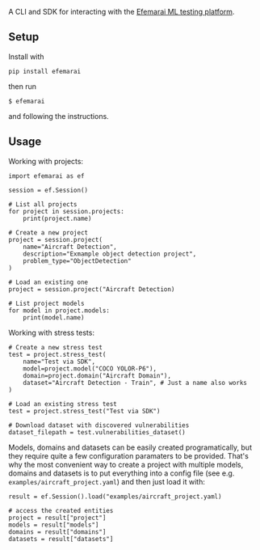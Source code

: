 A CLI and SDK for interacting with the [Efemarai ML testing platform](https://efemarai.com).

## Setup

Install with
```
pip install efemarai
```
then run
```
$ efemarai
```
and following the instructions.

## Usage

Working with projects:
```
import efemarai as ef

session = ef.Session()

# List all projects
for project in session.projects:
    print(project.name)

# Create a new project
project = session.project(
    name="Aircraft Detection", 
    description="Exmample object detection project", 
    problem_type="ObjectDetection"
)

# Load an existing one
project = session.project("Aircraft Detection)

# List project models
for model in project.models:
    print(model.name)
```

Working with stress tests:
```
# Create a new stress test
test = project.stress_test(
    name="Test via SDK", 
    model=project.model("COCO YOLOR-P6"),
    domain=project.domain("Aircraft Domain"),  
    dataset="Aircraft Detection - Train", # Just a name also works
)

# Load an existing stress test
test = project.stress_test("Test via SDK")

# Download dataset with discovered vulnerabilities
dataset_filepath = test.vulnerabilities_dataset()
```
Models, domains and datasets can be easily created programatically, but 
they require quite a few configuration paramaters to be provided. That's
why the most convenient way to create a project with multiple models, domains
and datasets is to put everything into a config file (see e.g. 
`examples/aircraft_project.yaml`) and then just load it with:

```
result = ef.Session().load("examples/aircraft_project.yaml)

# access the created entities
project = result["project"]
models = result["models"]
domains = result["domains"]
datasets = result["datasets"]
```
